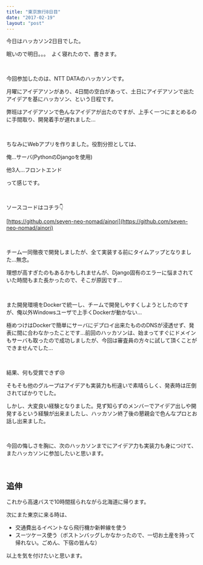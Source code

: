 ```yaml
---
title: "東京旅行8日目"
date: "2017-02-19"
layout: "post"
---
```


今日はハッカソン2日目でした。

眠いので明日。。。　よく寝れたので、書きます。

 

今回参加したのは、NTT DATAのハッカソンです。

月曜にアイデアソンがあり、4日間の空白があって、土日にアイデアソンで出たアイデアを基にハッカソン、という日程です。

弊班はアイデアソンで色んなアイデアが出たのですが、上手く一つにまとめるのに手間取り、開発着手が遅れました...

 

ちなみにWebアプリを作りました。役割分担としては、

俺...サーバ(PythonのDjangoを使用)

他3人...フロントエンド

って感じです。

 

ソースコードはコチラ👇

[https://github.com/seven-neo-nomad/ainori](https://github.com/seven-neo-nomad/ainori)

 

チーム一同徹夜で開発しましたが、全て実装する前にタイムアップとなりました...無念。

理想が高すぎたのもあるかもしれませんが、Django固有のエラーに悩まされていた時間もまた長かったので、そこが原因です...

 

また開発環境をDockerで統一し、チームで開発しやすくしようとしたのですが、俺以外Windowsユーザで上手くDockerが動かない...

極めつけはDockerで簡単にサーバにデプロイ出来たもののDNSが浸透せず、発表に間に合わなかったことです...前回のハッカソンは、始まってすぐにドメインもサーバも取ったので成功しましたが、今回は審査員の方々に試して頂くことができませんでした...

 

結果、何も受賞できず😢

そもそも他のグループはアイデアも実装力も桁違いで素晴らしく、発表時は圧倒されてばかりでした。

しかし、大変良い経験となりました。見ず知らずのメンバーでアイデア出しや開発するという経験が出来ましたし、ハッカソン終了後の懇親会で色んなプロとお話し出来ました。

 

今回の悔しさを胸に、次のハッカソンまでにアイデア力も実装力も身につけて、またハッカソンに参加したいと思います。

 

## 追伸

これから高速バスで10時間揺られながら北海道に帰ります。

次にまた東京に来る時は、

- 交通費出るイベントなら飛行機か新幹線を使う
- スーツケース使う（ボストンバッグしかなかったので、一切お土産を持って帰れない。ごめん、下宿の皆んな）

以上を気を付けたいと思います。
